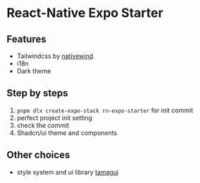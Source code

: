 # React-Native Expo Starter

## Features

- Tailwindcss by [nativewind](https://www.nativewind.dev/v4/overview)
- i18n
- Dark theme

## Step by steps

1. `pnpm dlx create-expo-stack rn-expo-starter` for init commit
2. perfect project init setting
3. check the commit
4. Shadcn/ui theme and components

## Other choices

- style system and ui library [tamagui](https://tamagui.dev/)
